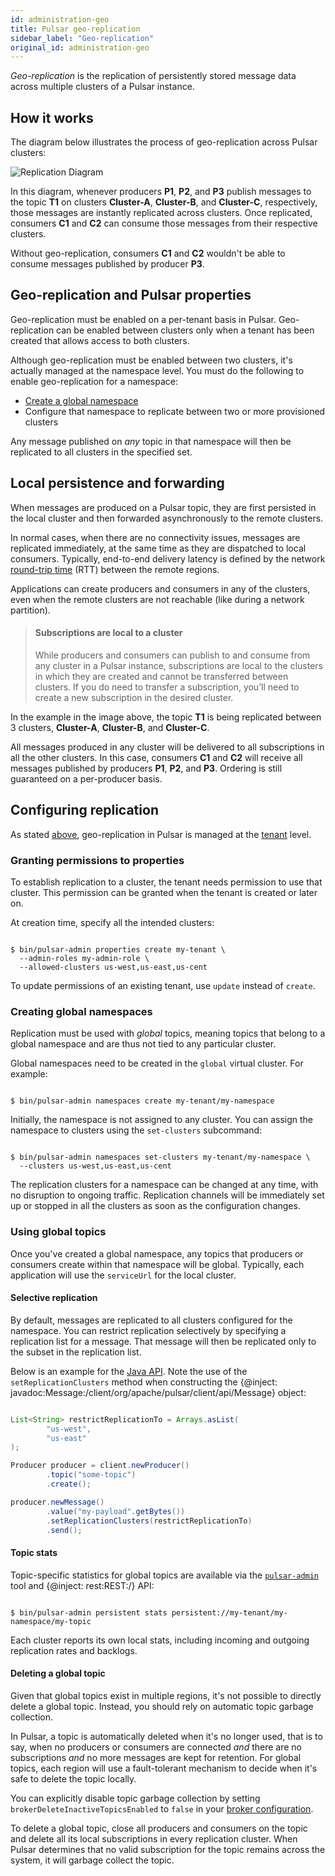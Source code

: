 ```yaml
---
id: administration-geo
title: Pulsar geo-replication
sidebar_label: "Geo-replication"
original_id: administration-geo
---
```


*Geo-replication* is the replication of persistently stored message data across multiple clusters of a Pulsar instance.

## How it works

The diagram below illustrates the process of geo-replication across Pulsar clusters:

![Replication Diagram](/assets/geo-replication.png)

In this diagram, whenever producers **P1**, **P2**, and **P3** publish messages to the topic **T1** on clusters **Cluster-A**, **Cluster-B**, and **Cluster-C**, respectively, those messages are instantly replicated across clusters. Once replicated, consumers **C1** and **C2** can consume those messages from their respective clusters.

Without geo-replication, consumers **C1** and **C2** wouldn't be able to consume messages published by producer **P3**.

## Geo-replication and Pulsar properties

Geo-replication must be enabled on a per-tenant basis in Pulsar. Geo-replication can be enabled between clusters only when a tenant has been created that allows access to both clusters.

Although geo-replication must be enabled between two clusters, it's actually managed at the namespace level. You must do the following to enable geo-replication for a namespace:

* [Create a global namespace](#creating-global-namespaces)
* Configure that namespace to replicate between two or more provisioned clusters

Any message published on *any* topic in that namespace will then be replicated to all clusters in the specified set.

## Local persistence and forwarding

When messages are produced on a Pulsar topic, they are first persisted in the local cluster and then forwarded asynchronously to the remote clusters.

In normal cases, when there are no connectivity issues, messages are replicated immediately, at the same time as they are dispatched to local consumers. Typically, end-to-end delivery latency is defined by the network [round-trip time](https://en.wikipedia.org/wiki/Round-trip_delay_time) (RTT) between the remote regions.

Applications can create producers and consumers in any of the clusters, even when the remote clusters are not reachable (like during a network partition).

> #### Subscriptions are local to a cluster
> While producers and consumers can publish to and consume from any cluster in a Pulsar instance, subscriptions are local to the clusters in which they are created and cannot be transferred between clusters. If you do need to transfer a subscription, you’ll need to create a new subscription in the desired cluster.

In the example in the image above, the topic **T1** is being replicated between 3 clusters, **Cluster-A**, **Cluster-B**, and **Cluster-C**.

All messages produced in any cluster will be delivered to all subscriptions in all the other clusters. In this case, consumers **C1** and **C2** will receive all messages published by producers **P1**, **P2**, and **P3**. Ordering is still guaranteed on a per-producer basis.

## Configuring replication

As stated [above](#geo-replication-and-pulsar-properties), geo-replication in Pulsar is managed at the [tenant](reference-terminology.md#tenant) level.

### Granting permissions to properties

To establish replication to a cluster, the tenant needs permission to use that cluster. This permission can be granted when the tenant is created or later on.

At creation time, specify all the intended clusters:

```shell

$ bin/pulsar-admin properties create my-tenant \
  --admin-roles my-admin-role \
  --allowed-clusters us-west,us-east,us-cent

```

To update permissions of an existing tenant, use `update` instead of `create`.

### Creating global namespaces

Replication must be used with *global* topics, meaning topics that belong to a global namespace and are thus not tied to any particular cluster.

Global namespaces need to be created in the `global` virtual cluster. For example:

```shell

$ bin/pulsar-admin namespaces create my-tenant/my-namespace

```

Initially, the namespace is not assigned to any cluster. You can assign the namespace to clusters using the `set-clusters` subcommand:

```shell

$ bin/pulsar-admin namespaces set-clusters my-tenant/my-namespace \
  --clusters us-west,us-east,us-cent

```

The replication clusters for a namespace can be changed at any time, with no disruption to ongoing traffic. Replication channels will be immediately set up or stopped in all the clusters as soon as the configuration changes.

### Using global topics

Once you've created a global namespace, any topics that producers or consumers create within that namespace will be global. Typically, each application will use the `serviceUrl` for the local cluster.

#### Selective replication

By default, messages are replicated to all clusters configured for the namespace. You can restrict replication selectively by specifying a replication list for a message. That message will then be replicated only to the subset in the replication list.

Below is an example for the [Java API](client-libraries-java.md). Note the use of the `setReplicationClusters` method when constructing the {@inject: javadoc:Message:/client/org/apache/pulsar/client/api/Message} object:

```java

List<String> restrictReplicationTo = Arrays.asList(
        "us-west",
        "us-east"
);

Producer producer = client.newProducer()
        .topic("some-topic")
        .create();

producer.newMessage()
        .value("my-payload".getBytes())
        .setReplicationClusters(restrictReplicationTo)
        .send();

```

#### Topic stats

Topic-specific statistics for global topics are available via the [`pulsar-admin`](reference-pulsar-admin.md) tool and {@inject: rest:REST:/} API:

```shell

$ bin/pulsar-admin persistent stats persistent://my-tenant/my-namespace/my-topic

```

Each cluster reports its own local stats, including incoming and outgoing replication rates and backlogs.

#### Deleting a global topic

Given that global topics exist in multiple regions, it's not possible to directly delete a global topic. Instead, you should rely on automatic topic garbage collection.

In Pulsar, a topic is automatically deleted when it's no longer used, that is to say, when no producers or consumers are connected *and* there are no subscriptions *and* no more messages are kept for retention. For global topics, each region will use a fault-tolerant mechanism to decide when it's safe to delete the topic locally.

You can explicitly disable topic garbage collection by setting `brokerDeleteInactiveTopicsEnabled` to `false` in your [broker configuration](reference-configuration#broker).

To delete a global topic, close all producers and consumers on the topic and delete all its local subscriptions in every replication cluster. When Pulsar determines that no valid subscription for the topic remains across the system, it will garbage collect the topic.
